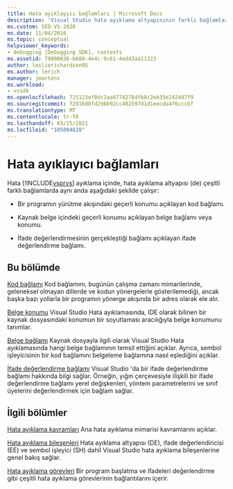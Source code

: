 ```yaml
---
title: Hata ayıklayıcı bağlamları | Microsoft Docs
description: 'Visual Studio hata ayıklama altyapısının farklı bağlamlarda nasıl çalıştığını öğrenin: kod bağlamı, belge bağlamı veya konumu ve ifade değerlendirme bağlamı.'
ms.custom: SEO-VS-2020
ms.date: 11/04/2016
ms.topic: conceptual
helpviewer_keywords:
- debugging [Debugging SDK], contexts
ms.assetid: 79808036-b680-4e4c-9c61-4ed43aa11323
author: leslierichardson95
ms.author: lerich
manager: jmartens
ms.workload:
- vssdk
ms.openlocfilehash: 725123ef8dc2aa67742784fb8c2eb35e242487f9
ms.sourcegitcommit: f2916d8fd296b92cc402597d1d1eecda4f6cccbf
ms.translationtype: MT
ms.contentlocale: tr-TR
ms.lasthandoff: 03/25/2021
ms.locfileid: "105094828"
---
```

# <a name="debugger-contexts"></a>Hata ayıklayıcı bağlamları
Hata [!INCLUDE[vsprvs](../../code-quality/includes/vsprvs_md.md)] ayıklama içinde, hata ayıklama altyapısı (de) çeşitli farklı bağlamlarda aynı anda aşağıdaki şekilde çalışır:

- Bir programın yürütme akışındaki geçerli konumu açıklayan kod bağlamı.

- Kaynak belge içindeki geçerli konumu açıklayan belge bağlamı veya konumu.

- İfade değerlendirmesinin gerçekleştiği bağlamı açıklayan ifade değerlendirme bağlamı.

## <a name="in-this-section"></a>Bu bölümde
 [Kod bağlamı](../../extensibility/debugger/code-context.md) Kod bağlamını, bugünün çalışma zamanı mimarilerinde, geleneksel olmayan dillerde ve kodun yönergelerle gösterilemediği, ancak başka bazı yollarla bir programın yönerge akışında bir adres olarak ele alır.

 [Belge konumu](../../extensibility/debugger/document-position.md) Visual Studio Hata ayıklamasında, IDE olarak bilinen bir kaynak dosyasındaki konumun bir soyutlaması aracılığıyla belge konumunu tanımlar.

 [Belge bağlamı](../../extensibility/debugger/document-context.md) Kaynak dosyayla ilgili olarak Visual Studio Hata ayıklamasında hangi belge bağlamının temsil ettiğini açıklar. Ayrıca, sembol işleyicisinin bir kod bağlamını belgeleme bağlamına nasıl eşlediğini açıklar.

 [İfade değerlendirme bağlamı](../../extensibility/debugger/expression-evaluation-context.md) Visual Studio 'da bir ifade değerlendirme bağlamı hakkında bilgi sağlar. Örneğin, yığın çerçevesiyle ilişkili bir ifade değerlendirme bağlamı yerel değişkenleri, yöntem parametrelerini ve sınıf üyelerini değerlendirmek için bağlam sağlar.

## <a name="related-sections"></a>İlgili bölümler
 [Hata ayıklama kavramları](../../extensibility/debugger/debugger-concepts.md) Ana hata ayıklama mimarisi kavramlarını açıklar.

 [Hata ayıklama bileşenleri](../../extensibility/debugger/debugger-components.md) Hata ayıklama altyapısı (DE), ifade değerlendiricisi (EE) ve sembol işleyici (SH) dahil Visual Studio hata ayıklama bileşenlerine genel bakış sağlar.

 [Hata ayıklama görevleri](../../extensibility/debugger/debugging-tasks.md) Bir program başlatma ve ifadeleri değerlendirme gibi çeşitli hata ayıklama görevlerinin bağlantılarını içerir.
